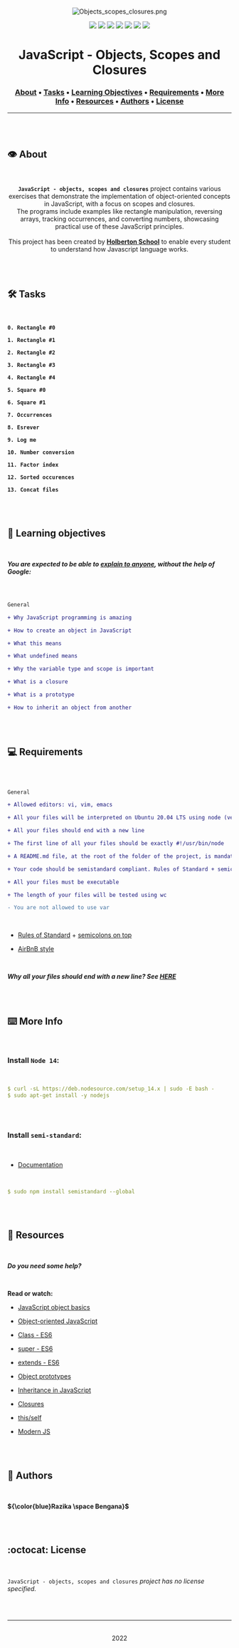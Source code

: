 <div align="center">
<br>


![Objects_scopes_closures.png](README-image/objects_scopes_closures.png)

</div>


<p align="center">
<img src="https://img.shields.io/badge/-JAVASCRIPT-yellow">
<img src="https://img.shields.io/badge/-Linux-lightgrey">
<img src="https://img.shields.io/badge/-WSL-brown">
<img src="https://img.shields.io/badge/-Ubuntu%2020.04.4%20LTS-orange">
<img src="https://img.shields.io/badge/-JetBrains-blue">
<img src="https://img.shields.io/badge/-Holberton%20School-red">
<img src="https://img.shields.io/badge/License-not%20specified-brightgreen">
</p>


<h1 align="center"> JavaScript - Objects, Scopes and Closures </h1>


<h3 align="center">
<a href="https://github.com/RazikaBengana/holbertonschool-higher_level_programming/tree/main/javascript_objects_scopes_closures#eye-about">About</a> •
<a href="https://github.com/RazikaBengana/holbertonschool-higher_level_programming/tree/main/javascript_objects_scopes_closures#hammer_and_wrench-tasks">Tasks</a> •
<a href="https://github.com/RazikaBengana/holbertonschool-higher_level_programming/tree/main/javascript_objects_scopes_closures#memo-learning-objectives">Learning Objectives</a> •
<a href="https://github.com/RazikaBengana/holbertonschool-higher_level_programming/tree/main/javascript_objects_scopes_closures#computer-requirements">Requirements</a> •
<a href="https://github.com/RazikaBengana/holbertonschool-higher_level_programming/tree/main/javascript_objects_scopes_closures#keyboard-more-info">More Info</a> •
<a href="https://github.com/RazikaBengana/holbertonschool-higher_level_programming/tree/main/javascript_objects_scopes_closures#mag_right-resources">Resources</a> •
<a href="https://github.com/RazikaBengana/holbertonschool-higher_level_programming/tree/main/javascript_objects_scopes_closures#bust_in_silhouette-authors">Authors</a> •
<a href="https://github.com/RazikaBengana/holbertonschool-higher_level_programming/tree/main/javascript_objects_scopes_closures#octocat-license">License</a>
</h3>

---

<!-- ------------------------------------------------------------------------------------------------- -->

<br>
<br>

## :eye: About

<br>

<div align="center">

**`JavaScript - objects, scopes and closures`** project contains various exercises that demonstrate the implementation of object-oriented concepts in JavaScript, with a focus on scopes and closures.
<br>
The programs include examples like rectangle manipulation, reversing arrays, tracking occurrences, and converting numbers, showcasing practical use of these JavaScript principles.
<br>
<br>
This project has been created by **[Holberton School](https://www.holbertonschool.com/about-holberton)** to enable every student to understand how Javascript language works.

</div>

<br>
<br>

<!-- ------------------------------------------------------------------------------------------------- -->

## :hammer_and_wrench: Tasks

<br>

**`0. Rectangle #0`**

**`1. Rectangle #1`**

**`2. Rectangle #2`**

**`3. Rectangle #3`**

**`4. Rectangle #4`**

**`5. Square #0`**

**`6. Square #1`**

**`7. Occurrences`**

**`8. Esrever`**

**`9. Log me`**

**`10. Number conversion`**

**`11. Factor index`**

**`12. Sorted occurences`**

**`13. Concat files`**

<br>
<br>

<!-- ------------------------------------------------------------------------------------------------- -->

## :memo: Learning objectives

<br>

**_You are expected to be able to [explain to anyone](https://fs.blog/feynman-learning-technique/), without the help of Google:_**

<br>

```diff

General

+ Why JavaScript programming is amazing

+ How to create an object in JavaScript

+ What this means

+ What undefined means

+ Why the variable type and scope is important

+ What is a closure

+ What is a prototype

+ How to inherit an object from another

```

<br>
<br>

<!-- ------------------------------------------------------------------------------------------------- -->

## :computer: Requirements

<br>

```diff

General

+ Allowed editors: vi, vim, emacs

+ All your files will be interpreted on Ubuntu 20.04 LTS using node (version 14.x)

+ All your files should end with a new line

+ The first line of all your files should be exactly #!/usr/bin/node

+ A README.md file, at the root of the folder of the project, is mandatory

+ Your code should be semistandard compliant. Rules of Standard + semicolons on top. Also as reference: AirBnB style

+ All your files must be executable

+ The length of your files will be tested using wc

- You are not allowed to use var

```

<br>

- [Rules of Standard](https://standardjs.com/rules.html) + [semicolons on top](https://github.com/standard/semistandard)

- [AirBnB style](https://github.com/airbnb/javascript)

<br>

**_Why all your files should end with a new line? See [HERE](https://unix.stackexchange.com/questions/18743/whats-the-point-in-adding-a-new-line-to-the-end-of-a-file/18789)_**

<br>
<br>

<!-- ------------------------------------------------------------------------------------------------- -->

## :keyboard: More Info

<br>

### Install `Node 14`:

<br>

```yaml
$ curl -sL https://deb.nodesource.com/setup_14.x | sudo -E bash -
$ sudo apt-get install -y nodejs
```

<br>
<br>

### Install `semi-standard`:

<br>

- [Documentation](https://github.com/standard/semistandard)

<br>

```yaml
$ sudo npm install semistandard --global
```

<br>
<br>

<!-- ------------------------------------------------------------------------------------------------- -->

## :mag_right: Resources

<br>

**_Do you need some help?_**

<br>

**Read or watch:**

* [JavaScript object basics](https://developer.mozilla.org/en-US/docs/Learn/JavaScript/Objects/Basics)

* [Object-oriented JavaScript](https://developer.mozilla.org/en-US/docs/Learn/JavaScript/Objects/Classes_in_JavaScript)

* [Class - ES6](https://developer.mozilla.org/en-US/docs/Web/JavaScript/Reference/Classes)

* [super - ES6](https://developer.mozilla.org/en-US/docs/Web/JavaScript/Reference/Operators/super)

* [extends - ES6](https://developer.mozilla.org/en-US/docs/Web/JavaScript/Reference/Classes/extends)

* [Object prototypes](https://developer.mozilla.org/en-US/docs/Learn/JavaScript/Objects/Object_prototypes)

* [Inheritance in JavaScript](https://developer.mozilla.org/en-US/docs/Learn/JavaScript/Objects/Classes_in_JavaScript)

* [Closures](https://developer.mozilla.org/en-US/docs/Web/JavaScript/Closures)

* [this/self](https://alistapart.com/article/getoutbindingsituations/)

* [Modern JS](https://github.com/mbeaudru/modern-js-cheatsheet)

<br>
<br>

<!-- ------------------------------------------------------------------------------------------------- -->

## :bust_in_silhouette: Authors

<br>

**${\color{blue}Razika \space Bengana}$**

<br>
<br>

<!-- ------------------------------------------------------------------------------------------------- -->

## :octocat: License

<br>

```JavaScript - objects, scopes and closures``` _project has no license specified._

<br>
<br>

---

<p align="center"><br>2022</p>